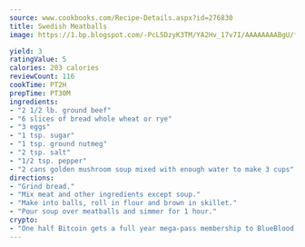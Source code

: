 ```yaml
---
source: www.cookbooks.com/Recipe-Details.aspx?id=276830
title: Swedish Meatballs
image: https://1.bp.blogspot.com/-PcL5DzyK3TM/YA2Hv_17v7I/AAAAAAAABgU/fyHeesSth_IZW9mL5lk6GxJO8cW8ksrGACLcBGAsYHQ/s320/12.png

yield: 3
ratingValue: 5
calories: 203 calories
reviewCount: 116
cookTime: PT2H
prepTime: PT30M
ingredients:
- "2 1/2 lb. ground beef"
- "6 slices of bread whole wheat or rye"
- "3 eggs"
- "1 tsp. sugar"
- "1 tsp. ground nutmeg"
- "2 tsp. salt"
- "1/2 tsp. pepper"
- "2 cans golden mushroom soup mixed with enough water to make 3 cups"
directions:
- "Grind bread."
- "Mix meat and other ingredients except soup."
- "Make into balls, roll in flour and brown in skillet."
- "Pour soup over meatballs and simmer for 1 hour."
crypto:
- "One half Bitcoin gets a full year mega-pass membership to BlueBlood."
---
```

